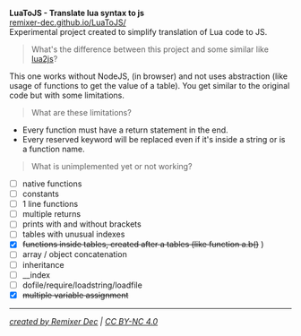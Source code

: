**LuaToJS - Translate lua syntax to js**   
[remixer-dec.github.io/LuaToJS/](https://remixer-dec.github.io/LuaToJS/)  
Experimental project created to simplify translation of Lua code to JS.  
> What's the difference between this project and some similar like [lua2js](https://github.com/mherkender/lua.js)?

This one works without NodeJS, (in browser) and not uses abstraction (like usage of functions to get the value of a table). You get similar to the original code but with some limitations. 
> What are these limitations?

 - Every function must have a return statement in the end.
 - Every reserved keyword will be replaced even if it's inside a string or is a function name. 

> What is unimplemented yet or not working?

* [ ] native functions  
* [ ] constants  
* [ ] 1 line functions  
* [ ] multiple returns  
* [ ] prints with and without brackets  
* [ ] tables with unusual indexes  
* [x] <del>functions inside tables, created after a tables (like function a.b()</del> )  
* [ ] array / object concatenation  
* [ ] inheritance  
* [ ] __index  
* [ ] dofile/require/loadstring/loadfile  
* [x] <del>multiple variable assignment</del>  
** **
*[created by Remixer Dec](https://github.com/remixer-dec) | [CC BY-NC 4.0](https://creativecommons.org/licenses/by-nc/4.0/legalcode)*